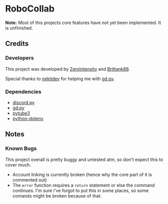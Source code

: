 # RoboCollab
**Note:** Most of this projects core features have not yet been implemented. It is unfinished.

## Credits

### Developers

This project was developed by [ZeroIntensity](https://zintensity.net) and [Brittank88](https://twitter.com/_brittank88).

Special thanks to [nekitdev](https://github.com/nekitdev) for helping me with [gd.py](https://pypi.org/project/gd.py/).


### Dependencies
- [discord.py](https://pypi.org/project/discord.py/)
- [gd.py](https://pypi.org/project/gd.py/)
- [pytube3](https://pypi.org/project/pytube3/)
- [python-dotenv](https://pypi.org/project/python-dotenv/)

## Notes
### Known Bugs
This project overall is pretty buggy and untested atm, so don't expect this to cover much.
- Account linking is currently broken (hence why the core part of it is commented out)
- The `error` function requires a `return` statement or else the command continues. I'm sure i've forgot to put this in some places, so some comands might be broken because of that.
